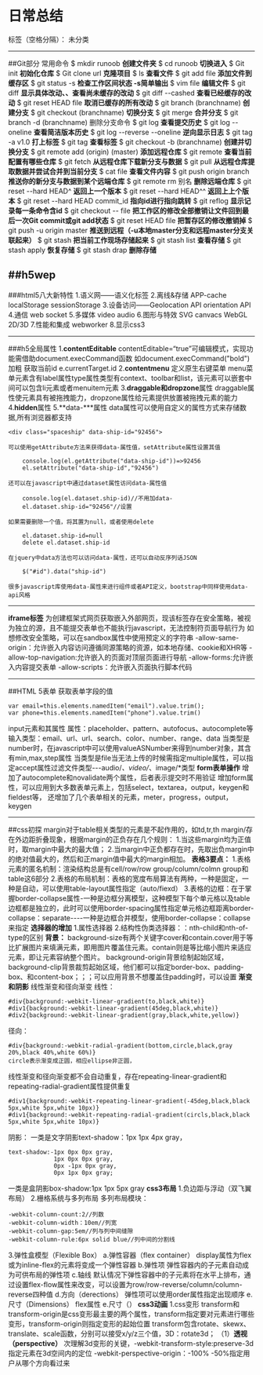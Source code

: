 ﻿# 日常总结

标签（空格分隔）： 未分类

---
##Git部分
常用命令
\$ mkdir runoob  **创建文件夹**
\$ cd runoob **切换进入**
\$ Git init **初始化仓库**
\$ Git clone url **克隆项目**
\$ ls **查看文件**
\$ git add file **添加文件到缓存区**
\$ git status -s **检查工作区间状态  -s简单输出**
\$ vim file **编辑文件**
\$ git diff **显示具体改动、、查看尚未缓存的改动**
\$ git diff --cashed **查看已经缓存的改动**
\$ git reset HEAD file **取消已缓存的所有改动**
\$ git branch (branchname) **创建分支**
\$ git checkout (branchname) **切换分支**
\$ git merge **合并分支**
\$ git branch -d (branchname) 删除分支命令
\$ git log **查看提交历史**
\$ git log --oneline **查看简洁版本历史**
\$ git log --reverse --oneline **逆向显示日志**
\$ git tag -a v1.0 **打上标签**
\$ git tag **查看标签**
\$ git checkout -b (branchname) **创建并切换分支**
\$ git remote add (origin) (master) **添加远程仓库**
\$ git remote **查看当前配置有哪些仓库**
\$ git fetch **从远程仓库下载新分支与数据**
\$ git pull **从远程仓库提取数据并尝试合并到当前分支**
\$ cat file **查看文件内容**
\$ git push origin branch **推送你的新分支与数据到某个远端仓库**
\$ git remote rm 别名  **删除远端仓库**
\$ git reset --hard HEAD^ **返回上一个版本**
\$ git reset --hard HEAD^^ **返回上上个版本**
\$ git reset --hard HEAD commit_id **指向id进行指向跳转**
\$ git reflog **显示记录每一条命令含id**
\$ git checkout -- file **把工作区的修改全部撤销让文件回到最后一次Git commit或git add状态**
\$ git reset HEAD file **把暂存区的修改撤销掉**
\$ git push -u origin master **推送到远程（-u本地master分支和远程master分支关联起来）**
\$ git stash **把当前工作现场存储起来**
\$ git stash list **查看存储**
\$ git stash apply **恢复存储**
\$ git stash drap **删除存储**

##h5wep
---
###html5八大新特性
1.语义网——语义化标签
2.离线&存储  APP-cache  localStorage sessionStorage
3.设备访问——Geolocation API   orientation API
4.通信   web socket
5.多媒体   video  audio
6.图形与特效  SVG canvacs  WebGL  2D/3D
7.性能和集成  webworker
8.显示css3
***
###h5全局属性
1.**contentEditable**    contentEditable=“true”可编辑模式，实现功能需借助document.execCommand函数
如document.execCommand("bold")加粗       获取当前id  e.currentTarget.id
2.**contentmenu**   定义原生右键菜单
    menu菜单元素含有label属性type属性类型有context、toolbar和list，该元素可以嵌套中间可以包含li元素或者menuitem元素
3.**draggable和dropzone**属性    draggable属性使元素具有被拖拽能力，dropzone属性给元素提供放置被拖拽元素的能力
4.**hidden**属性
5.**data-\***属性
    data属性可以使用自定义的属性方式来存储数据,所有浏览器都支持
```
<div class="spaceship" data-ship-id="92456">
```
    可以使用getAttribute方法来获得data-属性值，setAttribute属性设置其值
```
    console.log(el.getAttribute("data-ship-id"))=>92456
    el.setAttribute("data-ship-id","92456")
```
    还可以在javascript中通过dataset属性访问data-属性值 
```
    console.log(el.dataset.ship-id)//不用加data-
    el.dataset.ship-id="92456"//设置
```
    如果需要删除一个值，将其置为null，或者使用delete
```
    el.dataset.ship-id=null
    delete el.dataset.ship-id
```
    在jquery中data方法也可以访问data-属性，还可以自动反序列话JSON
```
    $("#id").data("ship-id")
```
    很多javascript库使用data-属性来进行组件或者API定义，bootstrap中同样使用data-api风格 
***
**iframe标签**
为创建框架式网页获取嵌入外部网页，现该标签存在安全策略，被视为独立的源，且不能提交表单也不能执行javascript，无法控制符页面导航行为
如想修改安全策略，可以在sandbox属性中使用预定义的字符串
-allow-same-origin：允许嵌入内容访问遵循同源策略的资源，如本地存储、cookie和XHR等
-allow-top-navigation:允许嵌入的页面对顶层页面进行导航
-allow-forms:允许嵌入内容提交表单
-allow-scripts：允许嵌入页面执行脚本代码
***
##HTML 5表单
获取表单字段的值
```
var email=this.elements.namedItem("email").value.trim();
var phone=this.elements.namedItem("phone").value.trim()
```
input元素和其属性
属性：placeholder、pattern、autofocus、autocomplete等
输入类型：email、url、url、search、color、number、range、data
当类型是number时，在javascript中可以使用valueASNumber来得到number对象，其含有min,max,step属性
当类型是file当无法上传的时候需指定multiple属性，可以指定accept属性过滤文件类型---audio/*、video/*、image/*类型
**form表单操作**
增加了autocomplete和novalidate两个属性，后者表示提交时不用验证
增加form属性，可以应用到大多数表单元素上，包括select，textarea，output，keygen和fieldest等，
还增加了几个表单相关的元素，meter，progress，output，keygen
***
##css初探
margin对于table相关类型的元素是不起作用的，如td,tr,th
margin/存在外边距折叠现象，根据margin的正负存在几个规则：
1.当这些margin均为正值时，取margin中最大的最大值；
2.当margin中正负都存在时，先取出负margin中的绝对值最大的，然后和正margin值中最大的margin相加。
**表格3要点：**
1.表格元素的匿名机制：渲染结构总是有cell/row/row group/column/colmn group和table这6部分
2.表格的布局机制：表格的宽度布局算法有两种，一种是固定，一种是自动，可以使用table-layout属性指定（auto/fiexd）
3.表格的边框：在于掌握border-collapse属性-一种是边框分离模型，这种模型下每个单元格以及table边框都是独立的，此时可以使用border-spacing属性指定单元格边框距离border-collapse：separate----一种是边框合并模型，使用border-collapse：collapse来指定
**选择器的增加**
1.属性选择器
2.结构性伪类选择器：：nth-child和nth-of-type的区别
**背景：**
background-size有两个关键字cover和contain.cover用于等比扩展图片来填满元素，即用图片覆盖住元素。contain则是等比缩小图片来适应元素，即让元素容纳整个图片。
background-origin背景绘制起始区域，background-clip背景裁剪起始区域，他们都可以指定border-box、padding-box、和content-box；；；可以应用背景不想覆盖住padding时，可以设置
**渐变和阴影**
线性渐变和径向渐变
线性：
```
#div{background:-webkit-linear-gradient(to,black,white)}
#div1{background:-webkit-linear-gradient(45deg,black,white)}
#div2{background:-webkit-linear-gradient(gray,black,white,yellow)}
```
径向：
```
#div{background:-webkit-radial-gradient(bottom,circle,black,gray 20%,black 40%,white 60%)}
circle表示渐变成正圆，相应ellipse非正圆，
```
线性渐变和径向渐变都不会自动重复，存在repeating-linear-gradient和repeating-radial-gradient属性提供重复
```
#div1{background:-webkit-repeating-linear-gradient(-45deg,black,black 5px,white 5px,white 10px)}
#div1{background:-webkit-repeating-radial-gradient(circls,black,black 5px,white 5px,white 10px)}
```
阴影：
一类是文字阴影text-shadow：1px 1px 4px gray，
```
text-shadow:-1px 0px 0px gray,
             1px 0px 0px gray,
             0px -1px 0px gray,
             0px 1px 0px gray;
```
一类是盒阴影box-shadow:1px 1px 5px gray
**css3布局**
1.负边距与浮动（双飞翼布局）
2.栅格系统与多列布局
多列布局模块：
```
-webkit-column-count:2//列数
-webkit-column-width：10em//列宽
-webkit-column-gap:5em//列与列中间缝隙
-webkit-column-rule:6px solid blue//列中间的分割线
```
3.弹性盒模型（Flexible Box）
a.弹性容器（flex container）
display属性为flex或为inline-flex的元素将变成一个弹性容器
b.弹性项
弹性容器内的子元素自动成为可供布局的弹性项
c.轴线
默认情况下弹性容器中的子元素将在水平上排布，通过设置flex-flow属性来改变，可以设置为row/row-reverse/column/column-reverse四种值
d.方向（derections）
弹性项可以使用order属性指定出现顺序
e.尺寸（Dimensions）
flex属性
e.尺寸（）
**css3动画**
1.css变形
transform和transform-origin是css变形最主要的两个属性，transform指定要对元素进行哪些变形，transform-origin则指定变形的起始位置
transform包含rotate、skewx、translate、scale函数，分别可以接受x/y/z三个值，3D：rotate3d；
（1）**透视（perspective）**
次理解3d变形的关键，-webkit-transform-style:preserve-3d指定元素在3d空间内的定位
-webkit-perspective-origin：-100% -50%指定用户从哪个方向看过来









